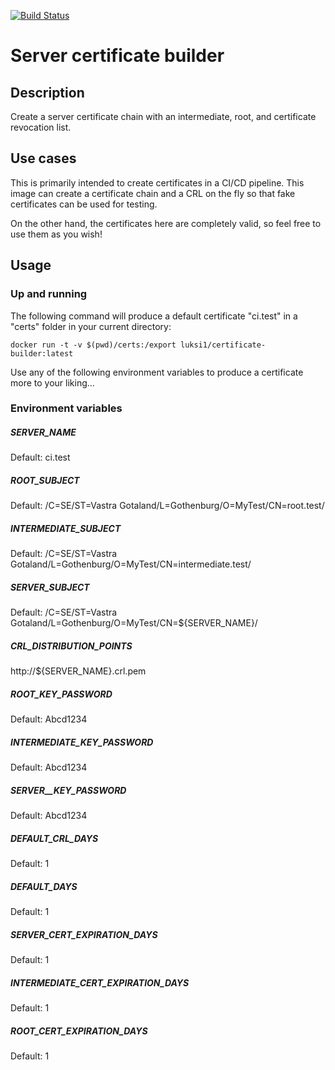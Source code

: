 [![Build Status](https://travis-ci.org/luksi1/docker-certificate-builder.svg?branch=master)](https://travis-ci.org/luksi1/docker-certificate-builder)

# Server certificate builder

## Description

Create a server certificate chain with an intermediate, root, and certificate revocation list.

## Use cases

This is primarily intended to create certificates in a CI/CD pipeline. This image can create a certificate chain and a CRL on the fly so that fake certificates can be used for testing.

On the other hand, the certificates here are completely valid, so feel free to use them as you wish!

## Usage

### Up and running

The following command will produce a default certificate "ci.test" in a "certs" folder in your current directory:

```
docker run -t -v $(pwd)/certs:/export luksi1/certificate-builder:latest
```

Use any of the following environment variables to produce a certificate more to your liking...

### Environment variables

##### SERVER_NAME
Default: ci.test

##### ROOT_SUBJECT
Default: /C=SE/ST=Vastra Gotaland/L=Gothenburg/O=MyTest/CN=root.test/

##### INTERMEDIATE_SUBJECT
Default: /C=SE/ST=Vastra Gotaland/L=Gothenburg/O=MyTest/CN=intermediate.test/

##### SERVER_SUBJECT
Default: /C=SE/ST=Vastra Gotaland/L=Gothenburg/O=MyTest/CN=${SERVER_NAME}/

##### CRL_DISTRIBUTION_POINTS
http://${SERVER_NAME}.crl.pem

##### ROOT_KEY_PASSWORD
Default: Abcd1234

##### INTERMEDIATE_KEY_PASSWORD
Default: Abcd1234

##### SERVER__KEY_PASSWORD
Default: Abcd1234

##### DEFAULT_CRL_DAYS
Default: 1

##### DEFAULT_DAYS
Default: 1

##### SERVER_CERT_EXPIRATION_DAYS
Default: 1

##### INTERMEDIATE_CERT_EXPIRATION_DAYS
Default: 1

##### ROOT_CERT_EXPIRATION_DAYS
Default: 1

